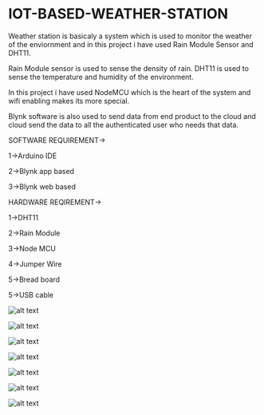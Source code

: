 # IOT-BASED-WEATHER-STATION
Weather station is basicaly a system which is used to monitor the weather of the enviornment and in this project i have used Rain Module Sensor and DHT11.

Rain Module sensor is used to sense the density of rain. DHT11 is used to sense the temperature and humidity of the environment.

In this project i have used NodeMCU which is the heart of the system and wifi enabling makes its more special.

Blynk software is also used to send data from end product to the cloud and cloud send the data to all the authenticated user who needs that data.

SOFTWARE REQUIREMENT->

1->Arduino IDE

2->Blynk app based

3->Blynk web based

HARDWARE REQIREMENT->

1->DHT11

2->Rain Module 

3->Node MCU

4->Jumper Wire

5->Bread board

5->USB cable

![alt text](https://github.com/abhishekjaiswal3158/IOT-BASED-WEATHER-STATION/blob/main/DHT11.jpeg?raw=true)

![alt text](https://github.com/abhishekjaiswal3158/IOT-BASED-WEATHER-STATION/blob/main/RainModeule.jpeg?raw=true)

![alt text](https://github.com/abhishekjaiswal3158/IOT-BASED-WEATHER-STATION/blob/main/NODEMCU.jpeg?raw=true)

![alt text](https://github.com/abhishekjaiswal3158/IOT-BASED-WEATHER-STATION/blob/main/Circuit1.jpeg?raw=true)

![alt text](https://github.com/abhishekjaiswal3158/IOT-BASED-WEATHER-STATION/blob/main/Circuit2.jpeg?raw=true)

![alt text](https://github.com/abhishekjaiswal3158/IOT-BASED-WEATHER-STATION/blob/main/APPUI.jpeg?raw=true)

![alt text](https://github.com/abhishekjaiswal3158/IOT-BASED-WEATHER-STATION/blob/main/APPUI1.jpeg?raw=true)


